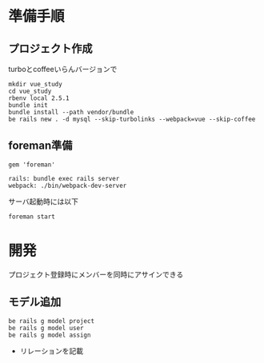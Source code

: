 # 準備手順

## プロジェクト作成

turboとcoffeeいらんバージョンで

```
mkdir vue_study
cd vue_study
rbenv local 2.5.1
bundle init
bundle install --path vendor/bundle
be rails new . -d mysql --skip-turbolinks --webpack=vue --skip-coffee
```

## foreman準備

```Gemfile
gem 'foreman'
```

```Procfile
rails: bundle exec rails server
webpack: ./bin/webpack-dev-server
```

サーバ起動時には以下

```
foreman start
```

# 開発

プロジェクト登録時にメンバーを同時にアサインできる

## モデル追加

```
be rails g model project
be rails g model user
be rails g model assign
```

* リレーションを記載
```

```
